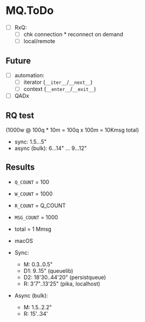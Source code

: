 # MQ.ToDo

- [ ] RxQ:
  + [ ] chk connection * reconnect on demand
  + [ ] local/remote

## Future
- [ ] automation:
  - [ ] iterator (`__iter__`/`__next__`)
  - [ ] context (`__enter__`/`__exit__`)
- [ ] QADx

## RQ test

(1000w @ 100q * 10m = 100q x 100m = 10Kmsg total)

- sync: 1.5…5"
- async (bulk): 6…14" … 9…12"

## Results
- `Q_COUNT` = 100
- `W_COUNT` = 1000
- `R_COUNT` = Q_COUNT
- `MSG_COUNT` = 1000
- total = 1 Mmsg
- macOS

- Sync:
  + M: 0.3..0.5"
  + D1: 9..15" (queuelib)
  + D2: 18'30..44'20" (persistqueue)
  + R: 3'7"..13'25"  (pika, localhost)

- Async (bulk):
  + M: 1.5..2.2"
  + R: 15'..34'
